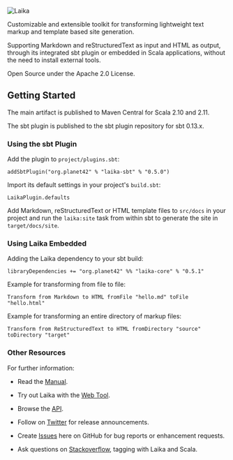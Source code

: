 ![Laika](http://planet42.github.io/Laika/img/laika-top.png)

Customizable and extensible toolkit for transforming lightweight text markup and template based site generation.

Supporting Markdown and reStructuredText as input and HTML as output, through its integrated
sbt plugin or embedded in Scala applications, without the need to install external tools.

Open Source under the Apache 2.0 License.


Getting Started
---------------

The main artifact is published to Maven Central for Scala 2.10 and 2.11.

The sbt plugin is published to the sbt plugin repository for sbt 0.13.x.


### Using the sbt Plugin

Add the plugin to `project/plugins.sbt`:

    addSbtPlugin("org.planet42" % "laika-sbt" % "0.5.0")

Import its default settings in your project's `build.sbt`:

    LaikaPlugin.defaults

Add Markdown, reStructuredText or HTML template files to `src/docs` in your
project and run the `laika:site` task from within sbt to generate the site
in `target/docs/site`.    


### Using Laika Embedded

Adding the Laika dependency to your sbt build:

    libraryDependencies += "org.planet42" %% "laika-core" % "0.5.1"

Example for transforming from file to file:

    Transform from Markdown to HTML fromFile "hello.md" toFile "hello.html"

Example for transforming an entire directory of markup files:

    Transform from ReStructuredText to HTML fromDirectory "source" toDirectory "target"


### Other Resources

For further information:

* Read the [Manual].

* Try out Laika with the [Web Tool].

* Browse the [API].

* Follow on [Twitter] for release announcements.

* Create [Issues] here on GitHub for bug reports or enhancement requests.

* Ask questions on [Stackoverflow], tagging with Laika and Scala.
 

[Manual]: http://planet42.github.com/Laika/index.html
[Web Tool]: http://www.planet42.org/laika/webtool
[API]: http://planet42.github.com/Laika/api/
[Twitter]: https://twitter.com/_planet42
[Issues]: https://github.com/planet42/Laika/issues
[Stackoverflow]: http://stackoverflow.com/questions/ask?tags=scala%2claika
